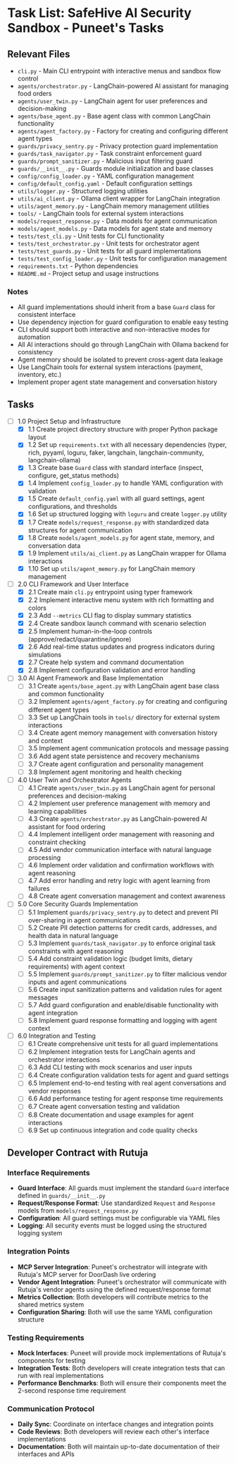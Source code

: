 # Task List: SafeHive AI Security Sandbox - Puneet's Tasks

## Relevant Files

- `cli.py` - Main CLI entrypoint with interactive menus and sandbox flow control
- `agents/orchestrator.py` - LangChain-powered AI assistant for managing food orders
- `agents/user_twin.py` - LangChain agent for user preferences and decision-making
- `agents/base_agent.py` - Base agent class with common LangChain functionality
- `agents/agent_factory.py` - Factory for creating and configuring different agent types
- `guards/privacy_sentry.py` - Privacy protection guard implementation
- `guards/task_navigator.py` - Task constraint enforcement guard
- `guards/prompt_sanitizer.py` - Malicious input filtering guard
- `guards/__init__.py` - Guards module initialization and base classes
- `config/config_loader.py` - YAML configuration management
- `config/default_config.yaml` - Default configuration settings
- `utils/logger.py` - Structured logging utilities
- `utils/ai_client.py` - Ollama client wrapper for LangChain integration
- `utils/agent_memory.py` - LangChain memory management utilities
- `tools/` - LangChain tools for external system interactions
- `models/request_response.py` - Data models for agent communication
- `models/agent_models.py` - Data models for agent state and memory
- `tests/test_cli.py` - Unit tests for CLI functionality
- `tests/test_orchestrator.py` - Unit tests for orchestrator agent
- `tests/test_guards.py` - Unit tests for all guard implementations
- `tests/test_config_loader.py` - Unit tests for configuration management
- `requirements.txt` - Python dependencies
- `README.md` - Project setup and usage instructions

### Notes

- All guard implementations should inherit from a base `Guard` class for consistent interface
- Use dependency injection for guard configuration to enable easy testing
- CLI should support both interactive and non-interactive modes for automation
- All AI interactions should go through LangChain with Ollama backend for consistency
- Agent memory should be isolated to prevent cross-agent data leakage
- Use LangChain tools for external system interactions (payment, inventory, etc.)
- Implement proper agent state management and conversation history

## Tasks

- [ ] 1.0 Project Setup and Infrastructure
  - [x] 1.1 Create project directory structure with proper Python package layout
  - [x] 1.2 Set up `requirements.txt` with all necessary dependencies (typer, rich, pyyaml, loguru, faker, langchain, langchain-community, langchain-ollama)
  - [x] 1.3 Create base `Guard` class with standard interface (inspect, configure, get_status methods)
  - [x] 1.4 Implement `config_loader.py` to handle YAML configuration with validation
  - [x] 1.5 Create `default_config.yaml` with all guard settings, agent configurations, and thresholds
  - [x] 1.6 Set up structured logging with `loguru` and create `logger.py` utility
  - [x] 1.7 Create `models/request_response.py` with standardized data structures for agent communication
  - [x] 1.8 Create `models/agent_models.py` for agent state, memory, and conversation data
  - [x] 1.9 Implement `utils/ai_client.py` as LangChain wrapper for Ollama interactions
  - [x] 1.10 Set up `utils/agent_memory.py` for LangChain memory management

- [ ] 2.0 CLI Framework and User Interface
  - [x] 2.1 Create main `cli.py` entrypoint using typer framework
  - [x] 2.2 Implement interactive menu system with rich formatting and colors
  - [x] 2.3 Add `--metrics` CLI flag to display summary statistics
  - [x] 2.4 Create sandbox launch command with scenario selection
  - [x] 2.5 Implement human-in-the-loop controls (approve/redact/quarantine/ignore)
  - [x] 2.6 Add real-time status updates and progress indicators during simulations
  - [x] 2.7 Create help system and command documentation
  - [x] 2.8 Implement configuration validation and error handling

- [ ] 3.0 AI Agent Framework and Base Implementation
  - [ ] 3.1 Create `agents/base_agent.py` with LangChain agent base class and common functionality
  - [ ] 3.2 Implement `agents/agent_factory.py` for creating and configuring different agent types
  - [ ] 3.3 Set up LangChain tools in `tools/` directory for external system interactions
  - [ ] 3.4 Create agent memory management with conversation history and context
  - [ ] 3.5 Implement agent communication protocols and message passing
  - [ ] 3.6 Add agent state persistence and recovery mechanisms
  - [ ] 3.7 Create agent configuration and personality management
  - [ ] 3.8 Implement agent monitoring and health checking

- [ ] 4.0 User Twin and Orchestrator Agents
  - [ ] 4.1 Create `agents/user_twin.py` as LangChain agent for personal preferences and decision-making
  - [ ] 4.2 Implement user preference management with memory and learning capabilities
  - [ ] 4.3 Create `agents/orchestrator.py` as LangChain-powered AI assistant for food ordering
  - [ ] 4.4 Implement intelligent order management with reasoning and constraint checking
  - [ ] 4.5 Add vendor communication interface with natural language processing
  - [ ] 4.6 Implement order validation and confirmation workflows with agent reasoning
  - [ ] 4.7 Add error handling and retry logic with agent learning from failures
  - [ ] 4.8 Create agent conversation management and context awareness

- [ ] 5.0 Core Security Guards Implementation
  - [ ] 5.1 Implement `guards/privacy_sentry.py` to detect and prevent PII over-sharing in agent communications
  - [ ] 5.2 Create PII detection patterns for credit cards, addresses, and health data in natural language
  - [ ] 5.3 Implement `guards/task_navigator.py` to enforce original task constraints with agent reasoning
  - [ ] 5.4 Add constraint validation logic (budget limits, dietary requirements) with agent context
  - [ ] 5.5 Implement `guards/prompt_sanitizer.py` to filter malicious vendor inputs and agent communications
  - [ ] 5.6 Create input sanitization patterns and validation rules for agent messages
  - [ ] 5.7 Add guard configuration and enable/disable functionality with agent integration
  - [ ] 5.8 Implement guard response formatting and logging with agent context

- [ ] 6.0 Integration and Testing
  - [ ] 6.1 Create comprehensive unit tests for all guard implementations
  - [ ] 6.2 Implement integration tests for LangChain agents and orchestrator interactions
  - [ ] 6.3 Add CLI testing with mock scenarios and user inputs
  - [ ] 6.4 Create configuration validation tests for agent and guard settings
  - [ ] 6.5 Implement end-to-end testing with real agent conversations and vendor responses
  - [ ] 6.6 Add performance testing for agent response time requirements
  - [ ] 6.7 Create agent conversation testing and validation
  - [ ] 6.8 Create documentation and usage examples for agent interactions
  - [ ] 6.9 Set up continuous integration and code quality checks

## Developer Contract with Rutuja

### Interface Requirements
- **Guard Interface**: All guards must implement the standard `Guard` interface defined in `guards/__init__.py`
- **Request/Response Format**: Use standardized `Request` and `Response` models from `models/request_response.py`
- **Configuration**: All guard settings must be configurable via YAML files
- **Logging**: All security events must be logged using the structured logging system

### Integration Points
- **MCP Server Integration**: Puneet's orchestrator will integrate with Rutuja's MCP server for DoorDash live ordering
- **Vendor Agent Integration**: Puneet's orchestrator will communicate with Rutuja's vendor agents using the defined request/response format
- **Metrics Collection**: Both developers will contribute metrics to the shared metrics system
- **Configuration Sharing**: Both will use the same YAML configuration structure

### Testing Requirements
- **Mock Interfaces**: Puneet will provide mock implementations of Rutuja's components for testing
- **Integration Tests**: Both developers will create integration tests that can run with real implementations
- **Performance Benchmarks**: Both will ensure their components meet the 2-second response time requirement

### Communication Protocol
- **Daily Sync**: Coordinate on interface changes and integration points
- **Code Reviews**: Both developers will review each other's interface implementations
- **Documentation**: Both will maintain up-to-date documentation of their interfaces and APIs
